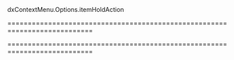 <!--id-->dxContextMenu.Options.itemHoldAction<!--/id-->
===========================================================================
<!--hidden--><!--/hidden-->
===========================================================================

